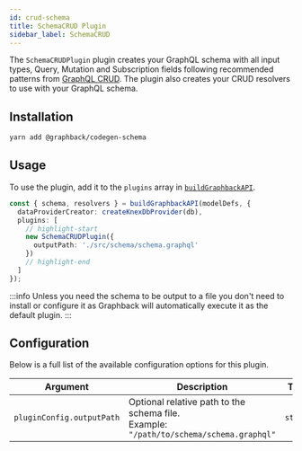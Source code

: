 ```yaml
---
id: crud-schema
title: SchemaCRUD Plugin
sidebar_label: SchemaCRUD
---
```


The `SchemaCRUDPlugin` plugin creates your GraphQL schema with all input types, Query, Mutation and Subscription fields following recommended patterns from [GraphQL CRUD](https://graphqlcrud.org/).
The plugin also creates your CRUD resolvers to use with your GraphQL schema.

## Installation

```bash
yarn add @graphback/codegen-schema
```

## Usage

To use the plugin, add it to the `plugins` array in [`buildGraphbackAPI`](../api/build-graphback-api#plugins).

```ts
const { schema, resolvers } = buildGraphbackAPI(modelDefs, {
  dataProviderCreator: createKnexDbProvider(db),
  plugins: [
    // highlight-start
    new SchemaCRUDPlugin({
      outputPath: './src/schema/schema.graphql'
    })
    // highlight-end
  ]
});
```

:::info
Unless you need the schema to be output to a file you don't need to install or configure it as Graphback will automatically execute it as the default plugin.
:::

## Configuration

Below is a full list of the available configuration options for this plugin.

| Argument                    	| Description                                                                 	| Type     	| Default 	|
|---------------------------	|-----------------------------------------------------------------------------	|----------	|---------------	|
| `pluginConfig.outputPath` 	| Optional relative path to the schema file.<br/> Example: `"/path/to/schema/schema.graphql"` 	| `string` 	| `undefined`   	|
